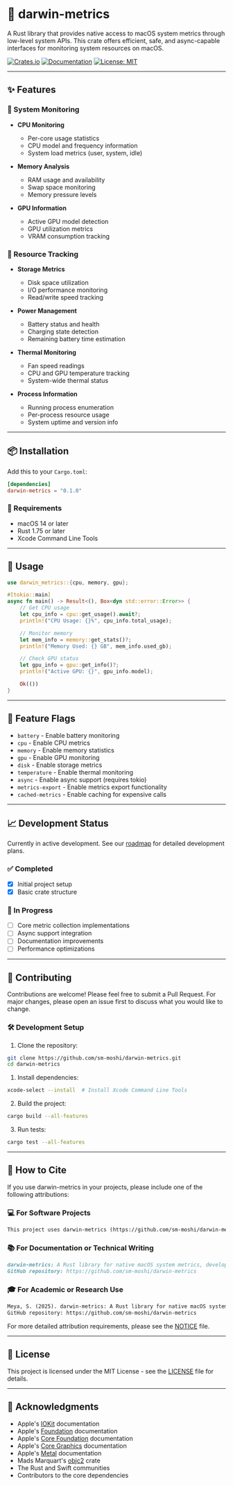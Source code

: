 # 🦀 darwin-metrics

A Rust library that provides native access to macOS system metrics through low-level system APIs. This crate offers efficient, safe, and async-capable interfaces for monitoring system resources on macOS.

[![Crates.io](https://img.shields.io/crates/v/darwin-metrics.svg)](https://crates.io/crates/darwin-metrics)
[![Documentation](https://docs.rs/darwin-metrics/badge.svg)](https://docs.rs/darwin-metrics)
[![License: MIT](https://img.shields.io/badge/License-MIT-yellow.svg)](https://opensource.org/licenses/MIT)

---

## ✨ Features

### 🔄 System Monitoring

- **CPU Monitoring**

  - Per-core usage statistics
  - CPU model and frequency information
  - System load metrics (user, system, idle)

- **Memory Analysis**

  - RAM usage and availability
  - Swap space monitoring
  - Memory pressure levels

- **GPU Information**
  - Active GPU model detection
  - GPU utilization metrics
  - VRAM consumption tracking

### 💾 Resource Tracking

- **Storage Metrics**

  - Disk space utilization
  - I/O performance monitoring
  - Read/write speed tracking

- **Power Management**

  - Battery status and health
  - Charging state detection
  - Remaining battery time estimation

- **Thermal Monitoring**

  - Fan speed readings
  - CPU and GPU temperature tracking
  - System-wide thermal status

- **Process Information**
  - Running process enumeration
  - Per-process resource usage
  - System uptime and version info

---

## 📦 Installation

Add this to your `Cargo.toml`:

```toml
[dependencies]
darwin-metrics = "0.1.0"
```

### 🔧 Requirements

- macOS 14 or later
- Rust 1.75 or later
- Xcode Command Line Tools

---

## 🚀 Usage

```rust
use darwin_metrics::{cpu, memory, gpu};

#[tokio::main]
async fn main() -> Result<(), Box<dyn std::error::Error>> {
    // Get CPU usage
    let cpu_info = cpu::get_usage().await?;
    println!("CPU Usage: {}%", cpu_info.total_usage);

    // Monitor memory
    let mem_info = memory::get_stats()?;
    println!("Memory Used: {} GB", mem_info.used_gb);

    // Check GPU status
    let gpu_info = gpu::get_info()?;
    println!("Active GPU: {}", gpu_info.model);

    Ok(())
}
```

---

## 🎯 Feature Flags

- `battery` - Enable battery monitoring
- `cpu` - Enable CPU metrics
- `memory` - Enable memory statistics
- `gpu` - Enable GPU monitoring
- `disk` - Enable storage metrics
- `temperature` - Enable thermal monitoring
- `async` - Enable async support (requires tokio)
- `metrics-export` - Enable metrics export functionality
- `cached-metrics` - Enable caching for expensive calls

---

## 📈 Development Status

Currently in active development. See our [roadmap](docs/ROADMAP.md) for detailed development plans.

### ✅ Completed

- [x] Initial project setup
- [x] Basic crate structure

### 🚧 In Progress

- [ ] Core metric collection implementations
- [ ] Async support integration
- [ ] Documentation improvements
- [ ] Performance optimizations

---

## 🤝 Contributing

Contributions are welcome! Please feel free to submit a Pull Request. For major changes, please open an issue first to discuss what you would like to change.

### 🛠️ Development Setup

1. Clone the repository:

```bash
git clone https://github.com/sm-moshi/darwin-metrics.git
cd darwin-metrics
```

1. Install dependencies:

```bash
xcode-select --install  # Install Xcode Command Line Tools
```

2. Build the project:

```bash
cargo build --all-features
```

3. Run tests:

```bash
cargo test --all-features
```

---

## 📝 How to Cite

If you use darwin-metrics in your projects, please include one of the following attributions:

### 💻 For Software Projects

```markdown
This project uses darwin-metrics (https://github.com/sm-moshi/darwin-metrics) by Stuart Meya.
```

### 📚 For Documentation or Technical Writing

```markdown
darwin-metrics: A Rust library for native macOS system metrics, developed by Stuart Meya.
GitHub repository: https://github.com/sm-moshi/darwin-metrics
```

### 🎓 For Academic or Research Use

```markdown
Meya, S. (2025). darwin-metrics: A Rust library for native macOS system metrics.
GitHub repository: https://github.com/sm-moshi/darwin-metrics
```

For more detailed attribution requirements, please see the [NOTICE](NOTICE) file.

---

## 📄 License

This project is licensed under the MIT License - see the [LICENSE](LICENSE) file for details.

---

## 🙏 Acknowledgments

- Apple's [IOKit](https://developer.apple.com/documentation/iokit) documentation
- Apple's [Foundation](https://developer.apple.com/documentation/foundation) documentation
- Apple's [Core Foundation](https://developer.apple.com/documentation/corefoundation) documentation
- Apple's [Core Graphics](https://developer.apple.com/documentation/coregraphics) documentation
- Apple's [Metal](https://developer.apple.com/documentation/metal) documentation
- Mads Marquart's [objc2](https://github.com/mattn/objc2) crate
- The Rust and Swift communities
- Contributors to the core dependencies
